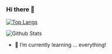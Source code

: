 ### Hi there 👋
[![Top Langs](https://github-readme-stats.vercel.app/api/top-langs/?username=branberry&layout=compact&theme=onedark)](https://github.com/branberry)

![Github Stats](https://github-readme-stats.vercel.app/api?username=branberry&show_icons=true&theme=onedark&count_private=true)
- 🌱 I’m currently learning ... everything!
<!--
**wowbob396/wowbob396** is a ✨ _special_ ✨ repository because its `README.md` (this file) appears on your GitHub profile.

Here are some ideas to get you started:

- 🔭 I’m currently working on ...
- 🌱 I’m currently learning ...
- 👯 I’m looking to collaborate on ...
- 🤔 I’m looking for help with ...
- 💬 Ask me about ...
- 📫 How to reach me: ...
- 😄 Pronouns: ...
- ⚡ Fun fact: ...
-->

